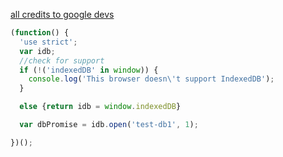 [all credits to google devs](https://developers.google.com/web/ilt/pwa/working-with-indexeddb)
```javascript
(function() {
  'use strict';
  var idb;
  //check for support
  if (!('indexedDB' in window)) {
    console.log('This browser doesn\'t support IndexedDB');
  }

  else {return idb = window.indexedDB}

  var dbPromise = idb.open('test-db1', 1);

})();
```
